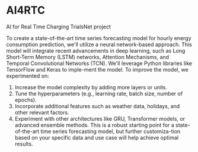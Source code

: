 # AI4RTC
AI for Real Time Charging TrialsNet project

To create a state-of-the-art time series forecasting model for hourly energy consumption prediction, we'll utilize a neural network-based approach. This model will integrate recent advancements in deep learning, such as Long Short-Term Memory (LSTM) networks, Attention Mechanisms, and Temporal Convolutional Networks (TCN). We'll leverage Python libraries like TensorFlow and Keras to imple-ment the model.
To improve the model, we experimented on:
1.	Increase the model complexity by adding more layers or units.
2.	Tune the hyperparameters (e.g., learning rate, batch size, number of epochs).
3.	Incorporate additional features such as weather data, holidays, and other relevant factors.
4.	Experiment with other architectures like GRU, Transformer models, or advanced ensemble methods.
This is a robust starting point for a state-of-the-art time series forecasting model, but further customiza-tion based on your specific data and use case will help achieve optimal results.
